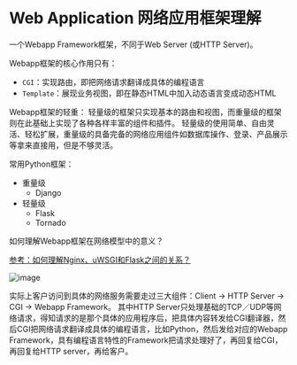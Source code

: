 # Web Application 网络应用框架理解

一个Webapp Framework框架，不同于Web Server (或HTTP Server)。

Webapp框架的核心作用只有：
- `CGI`：实现路由，即把网络请求翻译成具体的编程语言
- `Template`：展现业务视图，即在静态HTML中加入动态语言变成动态HTML

Webapp框架的轻重：
轻量级的框架只实现基本的路由和视图，而重量级的框架则在此基础上实现了各种各样丰富的组件和插件。
轻量级的使用简单、自由灵活、轻松扩展，重量级的具备完备的网络应用组件如数据库操作、登录、产品展示等拿来直接用，但是不够灵活。

常用Python框架：
- 重量级
    - Django
- 轻量级
    - Flask
    - Tornado

如何理解Webapp框架在网络模型中的意义？

[参考：如何理解Nginx、uWSGI和Flask之间的关系？](http://python.jobbole.com/87588/)

![image](https://user-images.githubusercontent.com/14041622/49063055-13027100-f251-11e8-868f-61b726a88cbc.png)

实际上客户访问到具体的网络服务需要走过三大组件：Client -> HTTP Server -> CGI -> Webapp Framework。
其中HTTP Server只处理基础的TCP／UDP等网络请求，得知请求的是那个具体的应用程序后，把具体内容转发给CGI翻译器，然后CGI把网络请求翻译成具体的编程语言，比如Python，然后发给对应的Webapp Framework，具有编程语言特性的Framework把请求处理好了，再回复给CGI，再回复给HTTP server，再给客户。

